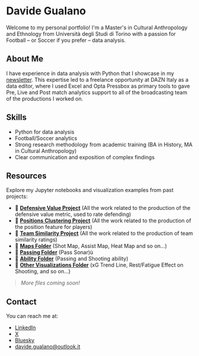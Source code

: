 # Davide Gualano
Welcome to my personal portfolio! I'm a Master's in Cultural Anthropology and Ethnology from Università degli Studi di Torino with a passion for Football – or Soccer if you prefer – data analysis.

## About Me
I have experience in data analysis with Python that I showcase in my [newsletter](https://the-cutback.beehiiv.com/). This expertise led to a freelance opportunity at DAZN Italy as a data editor, where I used Excel and Opta Pressbox as primary tools to gave Pre, Live and Post match analytics support to all of the broadcasting team of the productions I worked on.

## Skills
- Python for data analysis
- Football/Soccer analytics
- Strong research methodology from academic training (BA in History, MA in Cultural Anthropology)
- Clear communication and exposition of complex findings

## Resources
Explore my Jupyter notebooks and visualization examples from past projects:
- 📔 [**Defensive Value Project**](https://gibranium.github.io/defensivevalue/) (All the work related to the production of the defensive value metric, used to rate defending)
- 📔 [**Positions Clustering Project**](https://gibranium.github.io/positioncluster/) (All the work related to the production of the position feature for players)
- 📔 [**Team Similarity Project**](https://gibranium.github.io/teamstyle/) (All the work related to the production of team similarity ratings)
- 📂 [**Maps Folder**](https://gibranium.github.io/maps/) (Shot Map, Assist Map, Heat Map and so on...)
- 📂 [**Passing Folder**](https://gibranium.github.io/passing/) (Pass Sonar)ù
- 📂 [**Ability Folder**](https://gibranium.github.io/ability/) (Passing and Shooting ability)
- 📂 [**Other Visualizations Folder**](https://gibranium.github.io/others/) (xG Trend Line, Rest/Fatigue Effect on Shooting, and so on...)

> *More files coming soon!*

## Contact
You can reach me at:
- [LinkedIn](https://www.linkedin.com/in/davide-gualano-a2454b187)
- [X](https://x.com/gualanodavide)
- [Bluesky](https://bsky.app/profile/gualanodavide.bsky.social)
- davide.gualano@outlook.it
